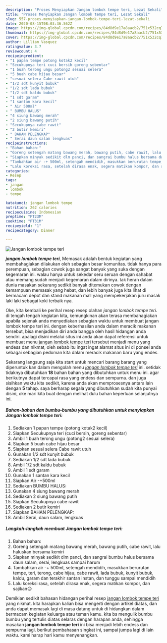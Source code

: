 ```yaml
---
description: "Proses Menyiapkan Jangan lombok tempe teri, Lezat Sekali"
title: "Proses Menyiapkan Jangan lombok tempe teri, Lezat Sekali"
slug: 557-proses-menyiapkan-jangan-lombok-tempe-teri-lezat-sekali
date: 2020-08-15T08:03:36.562Z
image: https://img-global.cpcdn.com/recipes/84d8d9e17a8aacb2/751x532cq70/jangan-lombok-tempe-teri-foto-resep-utama.jpg
thumbnail: https://img-global.cpcdn.com/recipes/84d8d9e17a8aacb2/751x532cq70/jangan-lombok-tempe-teri-foto-resep-utama.jpg
cover: https://img-global.cpcdn.com/recipes/84d8d9e17a8aacb2/751x532cq70/jangan-lombok-tempe-teri-foto-resep-utama.jpg
author: Lillian Vasquez
ratingvalue: 3.7
reviewcount: 4
recipeingredient:
- "1 papan tempe potong kotak2 kecil"
- "Secukupnya teri cuci bersih goreng sebentar"
- "1 buah terong ungu potong2 sesuai selera"
- "5 buah cabe hijau besar"
- "sesuai selera Cabe rawit utuh"
- "1/2 sdt kunyit bubuk"
- "1/2 sdt lada bubuk"
- "1/2 sdt kaldu bubuk"
- "1 sdt garam"
- "1 santan kara kecil"
- " Air 500ml"
- " BUMBU HALUS"
- "4 siung bawang merah"
- "2 siung bawang putih"
- "Secukupnya cabe rawit"
- "2 butir kemiri"
- " BAHAN PELENGKAP"
- " Serai daun salam lengkuas"
recipeinstructions:
- "Bahan bahan:"
- "Goreng setengah matang bawang merah, bawang putih, cabe rawit, lalu haluskan bersama kemiri"
- "Siapkan minyak sedikit dlm panci, dan sangrai bumbu halus bersama daun salam, serai, lengkuas sampai harum"
- "Tambahkan air -+ 500ml, setengah mendidih, masukkan berurutan tempe, teri, terong, cabe hijau, cabe rawit, lada bubuk, kunyit bubuk, kaldu, garam dan terakhir santan instan, dan tunggu sampai mendidih"
- "Lalu koreksi rasa, setelah dirasa enak, segera matikan kompor, dan sajikan😉"
categories:
- Resep
tags:
- jangan
- lombok
- tempe

katakunci: jangan lombok tempe 
nutrition: 262 calories
recipecuisine: Indonesian
preptime: "PT23M"
cooktime: "PT31M"
recipeyield: "1"
recipecategory: Dinner

---
```



![Jangan lombok tempe teri](https://img-global.cpcdn.com/recipes/84d8d9e17a8aacb2/751x532cq70/jangan-lombok-tempe-teri-foto-resep-utama.jpg)

<b><i>jangan lombok tempe teri</i></b>, Memasak adalah bentuk kegiatan yang membahagiakan dilakukan oleh sebagian besar komunitas. tidak hanya para perempuan, sebagian cowok juga sangat banyak yang suka dengan kegemaran ini. walau hanya untuk sekedar seru seruan dengan sahabat atau memang sudah menjadi kegemaran dalam dirinya. tak heran dalam dunia masakan sekarang sedikit banyak ditemukan cowok dengan kemampuan memasak yang hebat, dan lebih banyak juga kita lihat di bermacam depot dan stand makanan mall yang mempekerjakan juru masak laki laki sebagai koki terbaik nya.



Oke, kita kembali ke perihal resep resep olahan <i>jangan lombok tempe teri</i>. di tengah tengah kegiatan kita, kemungkinan akan terasa membahagiakan apabila sejenak anda menyediakan sebagian waktu untuk membuat jangan lombok tempe teri ini. dengan keberhasilan anda dalam meracik makanan tersebut, bisa menjadikan diri anda bangga oleh hasil hidangan anda sendiri. apalagi disini melalui situs ini anda akan dapat referensi untuk membuat menu <u>jangan lombok tempe teri</u> tersebut menjadi menu yang endess dan nikmat, oleh sebab itu ingat ingat alamat situs ini di ponsel anda sebagai sebagian pedoman kita dalam meracik makanan baru yang endes.


Sekarang langsung saja kita start untuk mencari barang barang yang diperuntuk kan dalam mengolah menu <u><i>jangan lombok tempe teri</i></u> ini. setidak tidaknya dibutuhkan <b>18</b> bahan bahan yang dibutuhkan untuk menu ini. agar berikutnya dapat tercapai rasa yang endess dan sempurna. dan juga sisihkan waktu kita sedikit, karena anda akan memprosesnya antara lain dengan <b>5</b> tahap. saya berharap segala yang dibutuhkan sudah kita punyai disini, oke mari kita buat dengan melihat dulu bahan keperluan selanjutnya ini.

<!--inarticleads1-->

##### Bahan-bahan dan bumbu-bumbu yang dibutuhkan untuk menyiapkan Jangan lombok tempe teri:

1. Sediakan 1 papan tempe (potong kotak2 kecil)
1. Siapkan Secukupnya teri (cuci bersih, goreng sebentar)
1. Ambil 1 buah terong ungu (potong2 sesuai selera)
1. Siapkan 5 buah cabe hijau besar
1. Siapkan sesuai selera Cabe rawit utuh
1. Gunakan 1/2 sdt kunyit bubuk
1. Sediakan 1/2 sdt lada bubuk
1. Ambil 1/2 sdt kaldu bubuk
1. Ambil 1 sdt garam
1. Gunakan 1 santan kara kecil
1. Siapkan  Air -+500ml
1. Sediakan  BUMBU HALUS:
1. Gunakan 4 siung bawang merah
1. Sediakan 2 siung bawang putih
1. Siapkan Secukupnya cabe rawit
1. Sediakan 2 butir kemiri
1. Siapkan  BAHAN PELENGKAP:
1. Ambil  Serai, daun salam, lengkuas




<!--inarticleads2-->

##### Langkah-langkah membuat Jangan lombok tempe teri:

1. Bahan bahan:
1. Goreng setengah matang bawang merah, bawang putih, cabe rawit, lalu haluskan bersama kemiri
1. Siapkan minyak sedikit dlm panci, dan sangrai bumbu halus bersama daun salam, serai, lengkuas sampai harum
1. Tambahkan air -+ 500ml, setengah mendidih, masukkan berurutan tempe, teri, terong, cabe hijau, cabe rawit, lada bubuk, kunyit bubuk, kaldu, garam dan terakhir santan instan, dan tunggu sampai mendidih
1. Lalu koreksi rasa, setelah dirasa enak, segera matikan kompor, dan sajikan😉




Demikian sedikit bahasan hidangan perihal resep <u>jangan lombok tempe teri</u> yang nikmat. kita harapkan kalian bisa mengerti dengan artikel diatas, dan anda dapat memasak lagi di masa datang untuk di hidangkan dalam bermacam kegiatan keluarga atau teman kamu. kita bs mengulik bumbu bumbu yang tertulis diatas selaras dengan harapan anda, sehingga masakan <b>jangan lombok tempe teri</b> ini bisa menjadi lebih endess dan sempurna lagi. berikut pembahasan singkat ini, sampai jumpa lagi di lain waktu. kami harap hari kamu menyenangkan.
